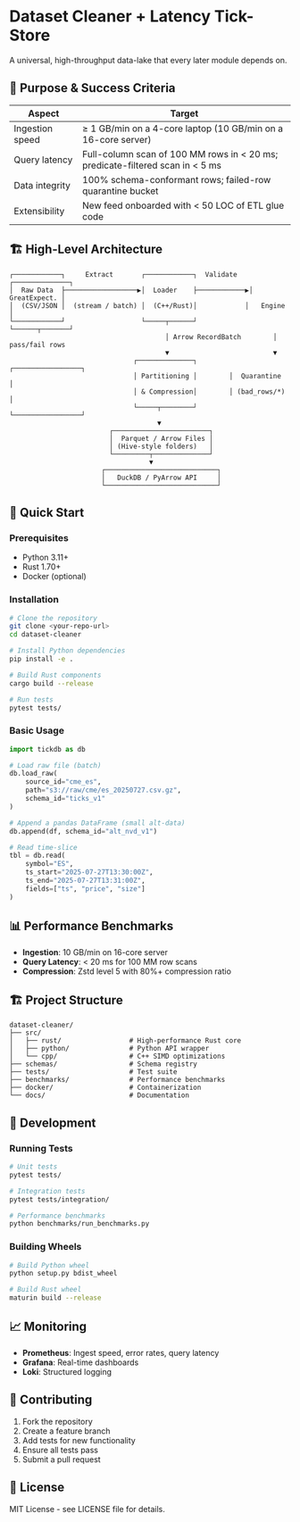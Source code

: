 # Dataset Cleaner + Latency Tick-Store

A universal, high-throughput data-lake that every later module depends on.

## 🎯 Purpose & Success Criteria

| Aspect          | Target                                                                        |
| --------------- | ----------------------------------------------------------------------------- |
| Ingestion speed | ≥ 1 GB/min on a 4-core laptop (10 GB/min on a 16-core server)                 |
| Query latency   | Full-column scan of 100 MM rows in < 20 ms; predicate-filtered scan in < 5 ms |
| Data integrity  | 100% schema-conformant rows; failed-row quarantine bucket                     |
| Extensibility   | New feed onboarded with < 50 LOC of ETL glue code                             |

## 🏗️ High-Level Architecture

```
┌────────────┐     Extract       ┌────────────┐  Validate  ┌──────────────┐
│  Raw Data  ├──────────────────▶│  Loader    ├────────────▶│ GreatExpect. │
│  (CSV/JSON │  (stream / batch) │  (C++/Rust)│            │   Engine     │
└────────────┘                   └─────┬──────┘            └──────┬───────┘
                                       │ Arrow RecordBatch        │ pass/fail rows
                                       ▼                          ▼
                               ┌──────────────┐        ┌─────────────────┐
                               │ Partitioning │        │  Quarantine     │
                               │ & Compression│        │ (bad_rows/*)    │
                               └─────┬────────┘        └─────────────────┘
                                     ▼
                         ┌────────────────────────┐
                         │  Parquet / Arrow Files │
                         │ (Hive-style folders)   │
                         └─────────┬──────────────┘
                                   ▼
                       ┌────────────────────────────┐
                       │   DuckDB / PyArrow API     │
                       └────────────────────────────┘
```

## 🚀 Quick Start

### Prerequisites

- Python 3.11+
- Rust 1.70+
- Docker (optional)

### Installation

```bash
# Clone the repository
git clone <your-repo-url>
cd dataset-cleaner

# Install Python dependencies
pip install -e .

# Build Rust components
cargo build --release

# Run tests
pytest tests/
```

### Basic Usage

```python
import tickdb as db

# Load raw file (batch)
db.load_raw(
    source_id="cme_es",
    path="s3://raw/cme/es_20250727.csv.gz",
    schema_id="ticks_v1"
)

# Append a pandas DataFrame (small alt-data)
db.append(df, schema_id="alt_nvd_v1")

# Read time-slice
tbl = db.read(
    symbol="ES",
    ts_start="2025-07-27T13:30:00Z",
    ts_end="2025-07-27T13:31:00Z",
    fields=["ts", "price", "size"]
)
```

## 📊 Performance Benchmarks

- **Ingestion**: 10 GB/min on 16-core server
- **Query Latency**: < 20 ms for 100 MM row scans
- **Compression**: Zstd level 5 with 80%+ compression ratio

## 🏗️ Project Structure

```
dataset-cleaner/
├── src/
│   ├── rust/                 # High-performance Rust core
│   ├── python/               # Python API wrapper
│   └── cpp/                  # C++ SIMD optimizations
├── schemas/                  # Schema registry
├── tests/                    # Test suite
├── benchmarks/               # Performance benchmarks
├── docker/                   # Containerization
└── docs/                     # Documentation
```

## 🔧 Development

### Running Tests

```bash
# Unit tests
pytest tests/

# Integration tests
pytest tests/integration/

# Performance benchmarks
python benchmarks/run_benchmarks.py
```

### Building Wheels

```bash
# Build Python wheel
python setup.py bdist_wheel

# Build Rust wheel
maturin build --release
```

## 📈 Monitoring

- **Prometheus**: Ingest speed, error rates, query latency
- **Grafana**: Real-time dashboards
- **Loki**: Structured logging

## 🤝 Contributing

1. Fork the repository
2. Create a feature branch
3. Add tests for new functionality
4. Ensure all tests pass
5. Submit a pull request

## 📄 License

MIT License - see LICENSE file for details.
